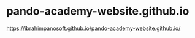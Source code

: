 # pando-academy-website.github.io

https://ibrahimpanosoft.github.io/pando-academy-website.github.io/
